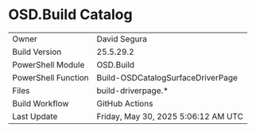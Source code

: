 ﻿# OSD.Build Catalog

| | |
|-|-|
| Owner | David Segura |
| Build Version | 25.5.29.2 |
| PowerShell Module | OSD.Build |
| PowerShell Function | Build-OSDCatalogSurfaceDriverPage |
| Files | build-driverpage.* |
| Build Workflow | GitHub Actions |
| Last Update | Friday, May 30, 2025 5:06:12 AM UTC |
